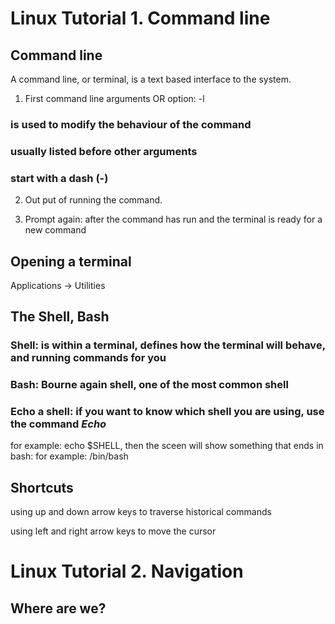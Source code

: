# Linux Tutorial 1. Command line

## Command line

A command line, or terminal, is a text based interface to the system.

1. First command line arguments OR option: -l

### is used to modify the behaviour of the command

### usually listed before other arguments

### start with a dash (-)

2. Out put of running the command.

3. Prompt again: after the command has run and the terminal is ready for a new command

## Opening a terminal

Applications -> Utilities

## The Shell, Bash

### Shell: is within a terminal, defines how the terminal will behave, and running commands for you

### Bash: Bourne again shell, one of the most common shell

### Echo a shell: if you want to know which shell you are using, use the command **_Echo_**

for example: echo $SHELL, then the sceen will show something that ends in bash: for example: /bin/bash

## Shortcuts

using up and down arrow keys to traverse historical commands

using left and right arrow keys to move the cursor

# Linux Tutorial 2. Navigation

## Where are we?





